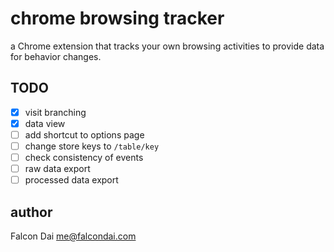# chrome browsing tracker

a Chrome extension that tracks your own browsing activities to provide data for behavior changes.

## TODO
- [x] visit branching
- [x] data view
- [ ] add shortcut to options page
- [ ] change store keys to `/table/key`
- [ ] check consistency of events
- [ ] raw data export
- [ ] processed data export

## author
Falcon Dai <me@falcondai.com>
